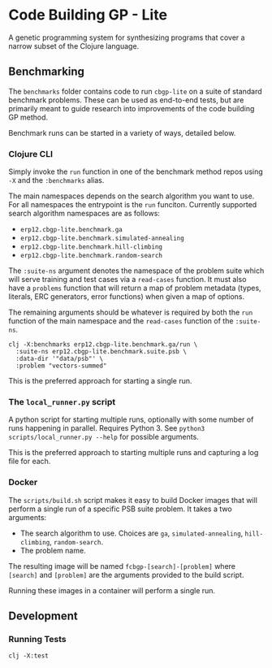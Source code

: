 # Code Building GP - Lite

A genetic programming system for synthesizing programs that cover a narrow subset of the Clojure language.

## Benchmarking

The `benchmarks` folder contains code to run `cbgp-lite` on a suite of standard benchmark problems. These can be 
used as end-to-end tests, but are primarily meant to guide research into improvements of the code building GP method.

Benchmark runs can be started in a variety of ways, detailed below.

### Clojure CLI

Simply invoke the `run` function in one of the benchmark method repos using `-X` and the `:benchmarks` alias.

The main namespaces depends on the search algorithm you want to use. For all namespaces the entrypoint is the `run`
funciton. Currently supported search algorithm namespaces are as follows:

- `erp12.cbgp-lite.benchmark.ga`
- `erp12.cbgp-lite.benchmark.simulated-annealing`
- `erp12.cbgp-lite.benchmark.hill-climbing`
- `erp12.cbgp-lite.benchmark.random-search`

The `:suite-ns` argument denotes the namespace of the problem suite which will serve training and test cases via
a `read-cases` function. It must also have a `problems` function that will return a map of problem metadata 
(types, literals, ERC generators, error functions) when given a map of options.

The remaining arguments should be whatever is required by both the `run` function of the main namespace 
and the `read-cases` function of the `:suite-ns`. 

```
clj -X:benchmarks erp12.cbgp-lite.benchmark.ga/run \
  :suite-ns erp12.cbgp-lite.benchmark.suite.psb \
  :data-dir '"data/psb"' \
  :problem "vectors-summed"
```

This is the preferred approach for starting a single run.

### The `local_runner.py` script

A python script for starting multiple runs, optionally with some number of runs happening in parallel. 
Requires Python 3. See `python3 scripts/local_runner.py --help` for possible arguments.

This is the preferred approach to starting multiple runs and capturing a log file for each. 

### Docker

The `scripts/build.sh` script makes it easy to build Docker images that will perform a single run of
a specific PSB suite problem. It takes a two arguments:

- The search algorithm to use. Choices are `ga`, `simulated-annealing`, `hill-climbing`, `random-search`.
- The problem name.

The resulting image will be named `fcbgp-[search]-[problem]` where `[search]` and `[problem]` are the arguments
provided to the build script.

Running these images in a container will perform a single run.

## Development

### Running Tests

```text
clj -X:test
```
